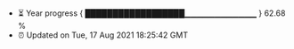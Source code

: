 - ⏳ Year progress { ██████████████████▁▁▁▁▁▁▁▁▁▁▁▁ } 62.68 %
- ⏰ Updated on Tue, 17 Aug 2021 18:25:42 GMT

